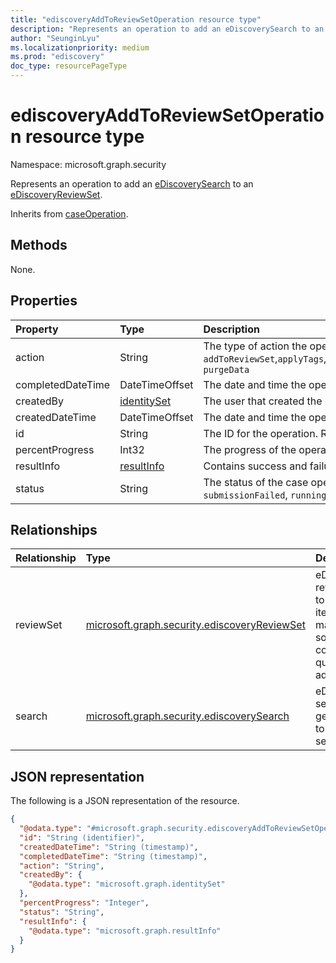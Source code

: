 ```yaml
---
title: "ediscoveryAddToReviewSetOperation resource type"
description: "Represents an operation to add an eDiscoverySearch to an eDiscoveryReviewSet."
author: "SeunginLyu"
ms.localizationpriority: medium
ms.prod: "ediscovery"
doc_type: resourcePageType
---
```


# ediscoveryAddToReviewSetOperation resource type

Namespace: microsoft.graph.security



Represents an operation to add an [eDiscoverySearch](../resources/security-ediscoverysearch.md) to an [eDiscoveryReviewSet](../resources/security-ediscoveryreviewset.md).

Inherits from [caseOperation](../resources/security-caseoperation.md).

## Methods
None.
## Properties
|Property|Type|Description|
|:---|:---|:---|
|action|String| The type of action the operation represents. Possible values are: `addToReviewSet`,`applyTags`,`contentExport`,`convertToPdf`,`estimateStatistics`, `purgeData`|
|completedDateTime|DateTimeOffset| The date and time the operation was completed. |
|createdBy|[identitySet](../resources/identityset.md)| The user that created the operation. |
|createdDateTime|DateTimeOffset| The date and time the operation was created. |
|id|String| The ID for the operation. Read-only. |
|percentProgress|Int32| The progress of the operation. |
|resultInfo|[resultInfo](../resources/resultinfo.md)| Contains success and failure-specific result information. |
|status|String| The status of the case operation. Possible values are: `notStarted`, `submissionFailed`, `running`, `succeeded`, `partiallySucceeded`, `failed`.|

## Relationships
|Relationship|Type|Description|
|:---|:---|:---|
|reviewSet|[microsoft.graph.security.ediscoveryReviewSet](../resources/security-ediscoveryreviewset.md)|eDiscovery review set to which items matching source collection query gets added.|
|search|[microsoft.graph.security.ediscoverySearch](../resources/security-ediscoverysearch.md)|eDiscovery search that gets added to review set.|

## JSON representation
The following is a JSON representation of the resource.
<!-- {
  "blockType": "resource",
  "keyProperty": "id",
  "@odata.type": "microsoft.graph.security.ediscoveryAddToReviewSetOperation",
  "baseType": "microsoft.graph.security.caseOperation",
  "openType": false
}
-->
``` json
{
  "@odata.type": "#microsoft.graph.security.ediscoveryAddToReviewSetOperation",
  "id": "String (identifier)",
  "createdDateTime": "String (timestamp)",
  "completedDateTime": "String (timestamp)",
  "action": "String",
  "createdBy": {
    "@odata.type": "microsoft.graph.identitySet"
  },
  "percentProgress": "Integer",
  "status": "String",
  "resultInfo": {
    "@odata.type": "microsoft.graph.resultInfo"
  }
}
```

